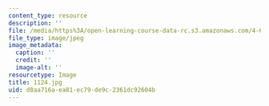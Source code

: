 ```yaml
---
content_type: resource
description: ''
file: /media/https%3A/open-learning-course-data-rc.s3.amazonaws.com/4-614-religious-architecture-and-islamic-cultures-fall-2002/d8aa716aea81ec79de9c2361dc92604b_1124.jpg
file_type: image/jpeg
image_metadata:
  caption: ''
  credit: ''
  image-alt: ''
resourcetype: Image
title: 1124.jpg
uid: d8aa716a-ea81-ec79-de9c-2361dc92604b
---
```

